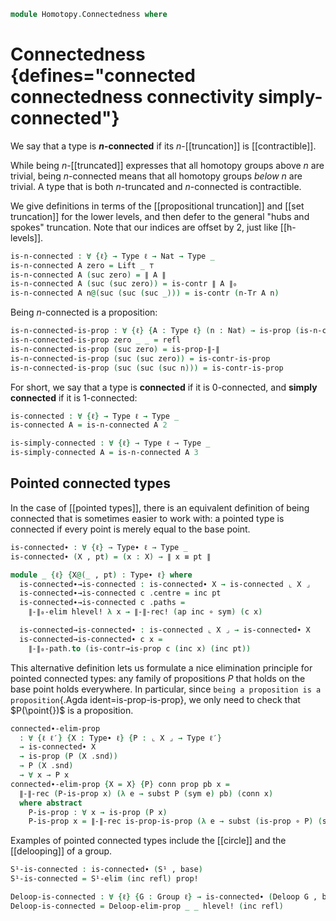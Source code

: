 <!--
```agda
open import 1Lab.Reflection.HLevel
open import 1Lab.HLevel.Retracts
open import 1Lab.HIT.Truncation
open import 1Lab.Type.Pointed
open import 1Lab.Underlying
open import 1Lab.HLevel
open import 1Lab.Path
open import 1Lab.Type

open import Algebra.Group.Cat.Base
open import Algebra.Group.Homotopy

open import Data.Set.Truncation

open import Homotopy.Space.Circle
open import Homotopy.Base
```
-->

```agda
module Homotopy.Connectedness where
```

# Connectedness {defines="connected connectedness connectivity simply-connected"}

We say that a type is **$n$-connected** if its $n$-[[truncation]] is [[contractible]].

While being $n$-[[truncated]] expresses that all homotopy groups above $n$ are trivial,
being $n$-connected means that all homotopy groups *below* $n$ are trivial.
A type that is both $n$-truncated and $n$-connected is contractible.

We give definitions in terms of the [[propositional truncation]] and [[set truncation]]
for the lower levels, and then defer to the general "hubs and spokes" truncation.
Note that our indices are offset by 2, just like [[h-levels]].

```agda
is-n-connected : ∀ {ℓ} → Type ℓ → Nat → Type _
is-n-connected A zero = Lift _ ⊤
is-n-connected A (suc zero) = ∥ A ∥
is-n-connected A (suc (suc zero)) = is-contr ∥ A ∥₀
is-n-connected A n@(suc (suc (suc _))) = is-contr (n-Tr A n)
```

Being $n$-connected is a proposition:

```agda
is-n-connected-is-prop : ∀ {ℓ} {A : Type ℓ} (n : Nat) → is-prop (is-n-connected A n)
is-n-connected-is-prop zero _ _ = refl
is-n-connected-is-prop (suc zero) = is-prop-∥-∥
is-n-connected-is-prop (suc (suc zero)) = is-contr-is-prop
is-n-connected-is-prop (suc (suc (suc n))) = is-contr-is-prop
```

For short, we say that a type is **connected** if it is $0$-connected, and
**simply connected** if it is $1$-connected:

```agda
is-connected : ∀ {ℓ} → Type ℓ → Type _
is-connected A = is-n-connected A 2

is-simply-connected : ∀ {ℓ} → Type ℓ → Type _
is-simply-connected A = is-n-connected A 3
```

## Pointed connected types

In the case of [[pointed types]], there is an equivalent definition of being connected
that is sometimes easier to work with: a pointed type is connected if every point is
merely equal to the base point.

```agda
is-connected∙ : ∀ {ℓ} → Type∙ ℓ → Type _
is-connected∙ (X , pt) = (x : X) → ∥ x ≡ pt ∥

module _ {ℓ} {X@(_ , pt) : Type∙ ℓ} where
  is-connected∙→is-connected : is-connected∙ X → is-connected ⌞ X ⌟
  is-connected∙→is-connected c .centre = inc pt
  is-connected∙→is-connected c .paths =
    ∥-∥₀-elim hlevel! λ x → ∥-∥-rec! (ap inc ∘ sym) (c x)

  is-connected→is-connected∙ : is-connected ⌞ X ⌟ → is-connected∙ X
  is-connected→is-connected∙ c x =
    ∥-∥₀-path.to (is-contr→is-prop c (inc x) (inc pt))
```

This alternative definition lets us formulate a nice elimination principle for pointed
connected types: any family of propositions $P$ that holds on the base point holds everywhere.
In particular, since `being a proposition is a proposition`{.Agda ident=is-prop-is-prop},
we only need to check that $P(\point{})$ is a proposition.

```agda
connected∙-elim-prop
  : ∀ {ℓ ℓ′} {X : Type∙ ℓ} {P : ⌞ X ⌟ → Type ℓ′}
  → is-connected∙ X
  → is-prop (P (X .snd))
  → P (X .snd)
  → ∀ x → P x
connected∙-elim-prop {X = X} {P} conn prop pb x =
  ∥-∥-rec (P-is-prop x) (λ e → subst P (sym e) pb) (conn x)
  where abstract
    P-is-prop : ∀ x → is-prop (P x)
    P-is-prop x = ∥-∥-rec is-prop-is-prop (λ e → subst (is-prop ∘ P) (sym e) prop) (conn x)
```

Examples of pointed connected types include the [[circle]] and the [[delooping]] of a group.

```agda
S¹-is-connected : is-connected∙ (S¹ , base)
S¹-is-connected = S¹-elim (inc refl) prop!

Deloop-is-connected : ∀ {ℓ} {G : Group ℓ} → is-connected∙ (Deloop G , base)
Deloop-is-connected = Deloop-elim-prop _ _ hlevel! (inc refl)
```
